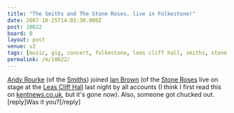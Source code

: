 ```yaml
---
title: "The Smiths and The Stone Roses, live in Folkestone!"
date: 2007-10-25T14:02:30.000Z
post: 10622
board: 8
layout: post
venue: v2
tags: [music, gig, concert, folkestone, leas cliff hall, smiths, stone roses, ian brown, andy rourke]
permalink: /m/10622/
---
```

<a href="/wiki/andy+rourke">Andy Rourke</a> (of the <a href="/wiki/smiths">Smiths</a>) joined <a href="/wiki/ian+brown">Ian Brown</a> (of the <a href="/wiki/stone+roses">Stone Roses</a> live on stage at the <a href="/wiki/leas+cliff+hall">Leas Cliff Hall</a> last night by all accounts (I think I first read this on <a href="http://kentnews.co.uk">kentnews.co.uk</a>, but it's gone now). Also, someone got chucked out. [reply]Was it you?[/reply]
